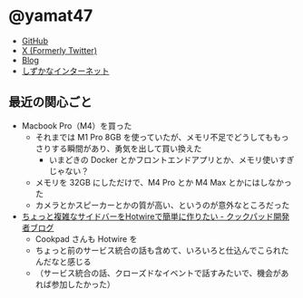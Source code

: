 # @yamat47

* [GitHub](https://github.com/yamat47)
* [X (Formerly Twitter)](https://x.com/yamat47)
* [Blog](https://blog.yamat47.me)
* [しずかなインターネット](https://sizu.me/yamat47)

## 最近の関心ごと

- Macbook Pro（M4）を買った
  - それまでは M1 Pro 8GB を使っていたが、メモリ不足でどうしてももっさりする瞬間があり、勇気を出して買い換えた
    - いまどきの Docker とかフロントエンドアプリとか、メモリ使いすぎじゃない？
  - メモリを 32GB にしただけで、M4 Pro とか M4 Max とかにはしなかった
  - カメラとかスピーカーとかの質が高い、というのが意外なところだった
- [ちょっと複雑なサイドバーをHotwireで簡単に作りたい - クックパッド開発者ブログ](https://techlife.cookpad.com/entry/2024/11/13/130000)
  - Cookpad さんも Hotwire を
  - ちょっと前のサービス統合の話も含めて、いろいろと仕込んでこられたんだなと感じる
  - （サービス統合の話、クローズドなイベントで話すみたいで、機会があれば参加したかった）
